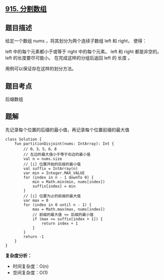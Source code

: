 ## [915. 分割数组](https://leetcode.cn/problems/partition-array-into-disjoint-intervals/description/)

## 题目描述

给定一个数组 nums ，将其划分为两个连续子数组 left 和 right， 使得：

left 中的每个元素都小于或等于 right 中的每个元素。
left 和 right 都是非空的。
left 的长度要尽可能小。
在完成这样的分组后返回 left 的 长度 。

用例可以保证存在这样的划分方法。

## 题目考点

后缀数组

## 题解

先记录每个位置的后缀的最小值，再记录每个位置前缀的最大值

```
class Solution {
    fun partitionDisjoint(nums: IntArray): Int {
        // 0、3、5、6、8
        // 左边的最大值小于等于右边的最小值
        val n = nums.size
        // [i] 位置开始的后缀的最小值
        val suffix = IntArray(n)
        var min = Integer.MAX_VALUE
        for (index in n - 1 downTo 0) {
            min = Math.min(min, nums[index])
            suffix[index] = min
        }
        // [i] 位置为止的前缀的最大值
        var max = 0
        for (index in 0 until n - 1) {
            max = Math.max(max, nums[index])
            // 前缀的最大值 <= 后缀的最小值
            if (max <= suffix[index + 1]) {
                return index + 1
            }
        }
        return -1
    }
}
```

**复杂度分析：**

- 时间复杂度：O(n)
- 空间复杂度：O(1) 
